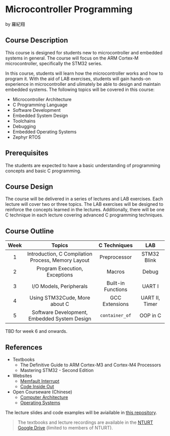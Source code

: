 # Microcontroller Programming

by 羅紀翔

## Course Description

This course is designed for students new to microcontroller and embedded
systems in general. The course will focus on the ARM Cortex-M microcontroller,
specifically the STM32 series.

In this course, students will learn how the microcontroller works and how to
program it. With the aid of LAB exercises, students will gain hands-on
experience in microcontroller and ulimately be able to design and maintain
embedded systems. The following topics will be covered in this course:

- Microcontroller Architecture
- C Programming Language
- Software Development
- Embedded System Design
- Toolchains
- Debugging
- Embedded Operating Systems
- Zephyr RTOS

## Prerequisites

The students are expected to have a basic understanding of programming concepts
and basic C programming.

## Course Design

The course will be delivered in a series of lectures and LAB exercises. Each
lecture will cover two or three topics. The LAB exercises will be designed to
reinforce the concepts learned in the lectures. Additionally, there will be one
C technique in each lecture covering advanced C programming techniques.

## Course Outline

| Week  |                       Topics                       |    C Techniques    |      LAB       |
| :---: | :------------------------------------------------: | :----------------: | :------------: |
|   1   | Introduction, C Compilation Process, Memory Layout |    Preprocessor    |  STM32  Blink  |
|   2   |           Program Execution, Exceptions            |       Macros       |     Debug      |
|   3   |              I/O Models, Peripherals               | Built-in Functions |     UART I     |
|   4   |           Using STM32Cude, More about C            |   GCC Extensions   | UART II, Timer |
|   5   |    Software Development, Embedded System Design    |   `container_of`   |    OOP in C    |

TBD for week 6 and onwards.

## References

- Textbooks
  - The Definitive Guide to ARM Cortex-M3 and Cortex-M4 Processors
  - Mastering STM32 - Second Edition
- Websites
  - [Memfault Interrupt](https://interrupt.memfault.com/)
  - [Code Inside Out](https://www.codeinsideout.com/)
- Open Courseware (Chinese)
  - [Computer Architecture](https://ocw.nthu.edu.tw/ocw/index.php?page=course&cid=305&)
  - [Operating Systems](https://ocw.nthu.edu.tw/ocw/index.php?page=course&cid=295&)

The lecture slides and code examples will be aviailable in
[this repository](https://github.com/QuantumSpawner/microcontroller_programming).

> The textbooks and lecture recordings are available in the
> [NTURT Google Drive](https://drive.google.com/drive/folders/1oXb_RW5tBzFfpt1J1HNARS3PcakvqrsZ?usp=drive_link)
> (limited to members of NTURT).
